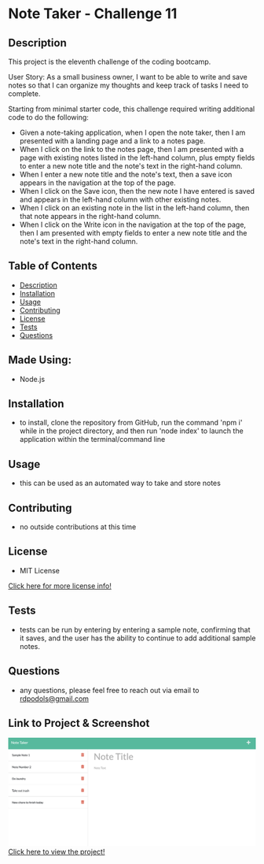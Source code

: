 # Note Taker - Challenge 11

## Description
This project is the eleventh challenge of the coding bootcamp.

User Story: As a small business owner, I want to be able to write and save notes so that I can organize my thoughts and keep track of tasks I need to complete.

Starting from minimal starter code, this challenge required writing additional code to do the following:
* Given a note-taking application, when I open the note taker, then I am presented with a landing page and a link to a notes page.
* When I click on the link to the notes page, then I am presented with a page with existing notes listed in the left-hand column, plus empty fields to enter a new note title and the note's text in the right-hand column.
* When I enter a new note title and the note's text, then a save icon appears in the navigation at the top of the page.
* When I click on the Save icon, then the new note I have entered is saved and appears in the left-hand column with other existing notes.
* When I click on an existing note in the list in the left-hand column, then that note appears in the right-hand column.
* When I click on the Write icon in the navigation at the top of the page, then I am presented with empty fields to enter a new note title and the note's text in the right-hand column.

## Table of Contents
- [Description](#description)
- [Installation](#installation)
- [Usage](#usage)
- [Contributing](#contributing)
- [License](#license)
- [Tests](#tests)
- [Questions](#questions)

## Made Using:
* Node.js

## Installation
* to install, clone the repository from GitHub, run the command 'npm i' while in the project directory, and then run 'node index' to launch the application within the terminal/command line

## Usage
* this can be used as an automated way to take and store notes

## Contributing
* no outside contributions at this time

## License
* MIT License

[Click here for more license info!](https://choosealicense.com/licenses/mit/)

## Tests
* tests can be run by entering by entering a sample note, confirming that it saves, and the user has the ability to continue to add additional sample notes.

## Questions
* any questions, please feel free to reach out via email to rdpodols@gmail.com

## Link to Project & Screenshot
![Note Taker Screenshot)](/public/assets/images/applicationImage.png)
[Click here to view the project!](https://murmuring-waters-72804.herokuapp.com)

